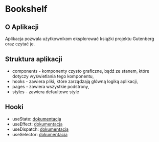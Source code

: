 # Bookshelf 
## O Aplikacji
Aplikacja pozwala użytkownikom eksplorować książki projektu Gutenberg oraz czytać je.
## Struktura aplikacji
- components - komponenty czysto graficzne, bądź ze stanem, które dotyczy wyświetlania tego komponentu,
- hooks - zawiera pliki, które zarządzają główną logiką aplikacji,
- pages - zawiera wszystkie podstrony,
- styles - zawiera defaultowe style
## Hooki
- useState: [dokumentacja](https://pl.reactjs.org/docs/hooks-reference.html#usestate)
- useEffect: [dokumentacja](https://pl.reactjs.org/docs/hooks-reference.html#useeffect)
- useDispatch: [dokumentacja](https://www.reactjstutorials.com/react-redux/18/redux-use-dispatch)
- useSelector: [dokumentacja](https://www.reactjstutorials.com/react-redux/14/redux-use-selector)
